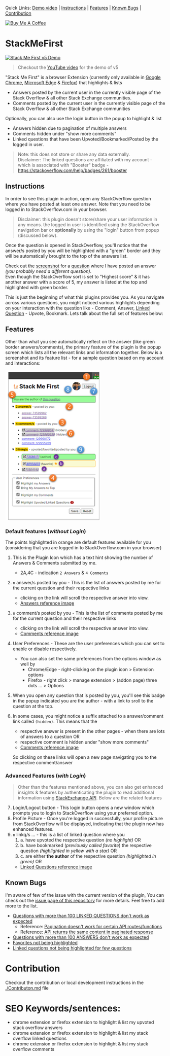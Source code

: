 Quick Links: [Demo video](https://www.youtube.com/watch?v=Srcy3kOH3Ic) | [Instructions](#instructions) | [Features](#features) | [Known Bugs](#known-bugs) | [Contribution](#contribution)

<a href="https://www.buymeacoffee.com/AnweshGangula" target="_blank"><img src="https://cdn.buymeacoffee.com/buttons/v2/default-yellow.png" alt="Buy Me A Coffee" style="height: 35px !important;" ></a>

# StackMeFirst

<a href="https://www.youtube.com/watch?v=Srcy3kOH3Ic">
    <img src="https://github-production-user-asset-6210df.s3.amazonaws.com/22996896/258670431-db6aba7a-5b9d-4438-aeb1-81a593fb44aa.png" alt="Stack Me First v5 Demo" width="650"/>
</a>

> Checkout the [YouTube video](https://www.youtube.com/watch?v=Srcy3kOH3Ic) for the demo of v5

"Stack Me First" is a browser Extension (currently only available in [Google Chrome][1], [Microsoft Edge][2] & [Firefox][3]) that highlights & lists

- Answers posted by the current user in the currently visible page of the Stack Overflow & all other Stack Exchange communities.
- Comments posted by the current user in the currently visible page of the Stack Overflow & all other Stack Exchange communities

Optionally, you can also use the login button in the popup to highlight & list

- Answers hidden due to pagination of multiple answers
- Comments hidden under "show more comments"
- Linked questions that have been Upvoted/Bookmarked/Posted by the logged in user.

> Note: this does not store or share any data externally.\
> Disclaimer: The linked questions are affiliated with my account - which is associated with "Booster" badge - https://stackoverflow.com/help/badges/261/booster
## Instructions

In order to see this plugin in action, open any StackOverflow question where you have posted at least one answer. Note that you need to be logged in to StackOverflow.com in your browser.

> Disclaimer: this plugin doesn't store/share your user information in any means. the logged in user is identified using the StackOverflow navigation bar or **optionally** by using the "login" button from popup (discussed below).

Once the question is opened in StackOverflow, you'll notice that the answer/s posted by you will be highlighted with a "green" border and they will be automatically brought to the top of the answers list.

Check out the [screenshot][4] for a [question][5] where I have posted an answer _(you probably need a different question)_.\
Even though the StackOverflow sort is set to "Highest score" & it has another answer with a score of 5, my answer is listed at the top and highlighted with green border.

This is just the beginning of what this plugins provides you. As you navigate across various questions, you might noticed various highlights depending on your interaction with the question like - Comment, Answer, [Linked Question][6] - Upvote, Bookmark. Lets talk about the full set of features below:

## Features

Other than what you see automatically reflect on the answer (like green border answers/comments), the primary feature of the plugin is the popup screen which lists all the relevant links and information together. Below is a screenshot and its feature list - for a sample question based on my account and interactions:

<img src="./Assets/Screenshots/Popup%20Instructions.png" alt="Screenshot of Popup window of 'Stack Me First' plugin" width="300"/>

### Default features (*without Login*)

The points highlighted in orange are default features available for you (considering that you are logged in to StackOverflow.com in your browser)

1.  This is the Plugin Icon which has a text hint showing the number of Answers & Comments submitted by me.
    - 2A,4C - indication `2 Answers` & `4 Comments`
2.  `n` answer/s posted by you - This is the list of answers posted by me for the current question and their respective links
    - clicking on the link will scroll the respective answer into view.
    - [Answers reference image][4]
3.  `n` comment/s posted by you - This is the list of comments posted by me for the current question and their respective links
    - clicking on the link will scroll the respective answer into view.
    - [Comments reference image][7]
4.  User Preferences - These are the user preferences which you can set to enable or disable respectively.
    - You can also set the same preferences from the options window as well by
      - Chrome/Edge - right-clicking on the plugin icon > Extension options
      - Firefox - right click > manage extension > (addon page) three dots ... > Options
5.  When you open any question that is posted by you, you'll see this badge in the popup indicated you are the author - with a link to sroll to the question at the top.
6.  In some cases, you might notice a suffix attached to a answer/comment link called `(hidden)`. This means that the

    - respective answer is present in the other pages - when there are lots of answers to a question OR
    - respective comment is hidden under "show more comments"
    - [Comments reference image][7]

    So clicking on these links will open a new page navigating you to the respective comment/answer

### Advanced Features (*with Login*)

> Other than the features mentioned above, you can also get enhanced insights & features by authenticating the plugin to read additional information using [StackExchange API][8]. Below are the related features

7.  Login/Logout button - This login button opens a new window which prompts you to login to StackOverflow using your preferred option.
8.  Profile Picture - Once you're logged in successfully, your profile picture from StackOverflow will be displayed, indicating that the plugin now has enhanced features.
9.  `n` linkq/s ... - this is a list of linked question where you
    1.  a. have upvoted the respective question _(no highlight)_ OR
    2.  b. have bookmarked (_previously called favorite_) the respective question _(highlighted in yellow with a star)_ OR
    3.  c. are either **the author** of the respective question _(highlighted in green)_ OR
    - [Linked Questions reference image][6]

## Known Bugs

I'm aware of few of the issue with the current version of the plugin, You can check out the [issue page of this repository][9] for more details. Feel free to add more to the list.

- [Questions with more than 100 LINKED QUESTIONS don't work as expected][10]
  - Reference: [Pagination doesn't work for certain API routes/functions][11]
  - Reference: [API returns the same content in paginated response][16]
- [Questions with more than 100 ANSWERS don't work as expected][12]
- [Favorites not being highlighted][13]
- [Linked questions not being highlighted for few questions][14]

# Contribution

Checkout the contribution or local development instructions in the [./Contributon.md][15] file

<!--
# Star History
<a href="https://star-history.com/#AnweshGangula/PKMigrator&Date">
  <picture>
    <source media="(prefers-color-scheme: dark)" srcset="https://api.star-history.com/svg?repos=AnweshGangula/PKMigrator&type=Date&theme=dark" />
    <source media="(prefers-color-scheme: light)" srcset="https://api.star-history.com/svg?repos=AnweshGangula/PKMigrator&type=Date" />
    <img alt="Star History Chart" src="https://api.star-history.com/svg?repos=AnweshGangula/PKMigrator&type=Date" />
  </picture>
</a>
-->

# SEO Keywords/sentences:

- chrome extension or firefox extension to highlight & list my upvoted stack overflow answers
- chrome extension or firefox extension to highlight & list my stack overflow linked questions
- chrome extension or firefox extension to highlight & list my stack overflow comments

[1]: https://chrome.google.com/webstore/detail/stack-me-first/pmjhehdfjfahnlgdblnhhfcimegodmnj
[2]: https://microsoftedge.microsoft.com/addons/detail/stack-me-first/andilefigneejkadafmdfcmjdnabfbhi
[3]: https://addons.mozilla.org/en-US/firefox/addon/stack-me-first/
[4]: ./Assets/Screenshots/Highlight_Sort%20answers.png
[5]: https://stackoverflow.com/q/20686440/6908282
[6]: ./Assets//Screenshots/Highlight%20Linked%20Questions.png
[7]: ./Assets/Screenshots/Highlight%20comments.png
[8]: https://api.stackexchange.com/docs
[9]: https://github.com/AnweshGangula/StackMeFirst/issues
[10]: https://github.com/AnweshGangula/StackMeFirst/issues/43
[11]: https://meta.stackexchange.com/questions/307314/pagination-doesnt-work-for-certain-api-routes-functions
[12]: https://github.com/AnweshGangula/StackMeFirst/issues/45
[13]: https://meta.stackexchange.com/q/385726/381523
[14]: https://meta.stackexchange.com/q/383720/381523
[15]: ./Contribution.md
[16]: https://meta.stackexchange.com/q/382363/381523
